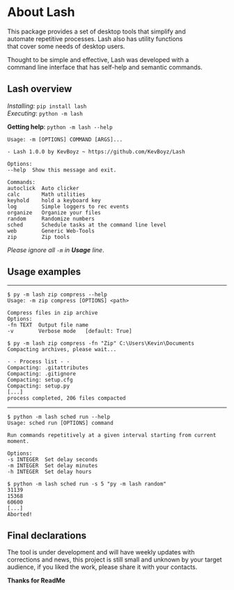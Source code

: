 # About Lash
This package provides a set of desktop tools that simplify and  
automate repetitive processes. Lash also has utility functions  
that cover some needs of desktop users. 

Thought to be simple and effective, Lash was developed with a   
command line interface that has self-help and semantic commands.

## Lash overview 
_Installing:_ `pip install lash`  
_Executing_: `python -m lash`

**Getting help**: `python -m lash --help`
    
    Usage: -m [OPTIONS] COMMAND [ARGS]...

    - Lash 1.0.0 by KevBoyz ~ https://github.com/KevBoyz/Lash

    Options:
    --help  Show this message and exit.

    Commands:
    autoclick  Auto clicker
    calc       Math utilities
    keyhold    hold a keyboard key
    log        Simple loggers to rec events
    organize   Organize your files
    random     Randomize numbers
    sched      Schedule tasks at the command line level
    web        Generic Web-Tools
    zip        Zip tools

_Please ignore all `-m` in __Usage__ line_.   
## Usage examples
---
    $ py -m lash zip compress --help
    Usage: -m zip compress [OPTIONS] <path>

    Compress files in zip archive
    Options:
    -fn TEXT  Output file name
    -v        Verbose mode   [default: True]

    $ py -m lash zip compress -fn "Zip" C:\Users\Kevin\Documents
    Compacting archives, please wait...

    - - Process list - -
    Compacting: .gitattributes
    Compacting: .gitignore
    Compacting: setup.cfg
    Compacting: setup.py
    [...]
    process completed, 206 files compacted

---
    $ python -m lash sched run --help
    Usage: sched run [OPTIONS] command

    Run commands repetitively at a given interval starting from current moment.

    Options:
    -s INTEGER  Set delay seconds
    -m INTEGER  Set delay minutes
    -h INTEGER  Set delay hours

    $ python -m lash sched run -s 5 "py -m lash random"
    31139
    15368
    60600
    [...]
    Aborted!
## Final declarations
The tool is under development and will have weekly updates with corrections
and news, this project is still small and unknown by your target audience,
if you liked the work, please share it with your contacts.  

**Thanks for ReadMe**
